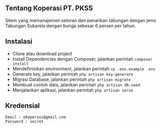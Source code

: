 ## Tentang Koperasi PT. PKSS

Sitem yang memanajemen setoran dan penarikan tabungan dengan jenis Tabungan Sukarela dengan bunga sebesar 6 persen per tahun.

## Instalasi

- Clone atau download project
- Install Dependencies dengan Composer, jalankan perintah `composer install`
- Mendefinisikan environment, jalankan perintah `cp .env.example .env`
- Generate key, jalankan perintah `php artisan key:generate`
- Migrasi Database, jalankan perintah `php artisan migrate`
- Membuat contoh data, jalankan perintah `php artisan db:seed`
- Menjalankan aplikasi, jalankan perintah `php artisan serve`

## Kredensial

```
Email : ekoperasi@gmail.com
Password : secret
```
